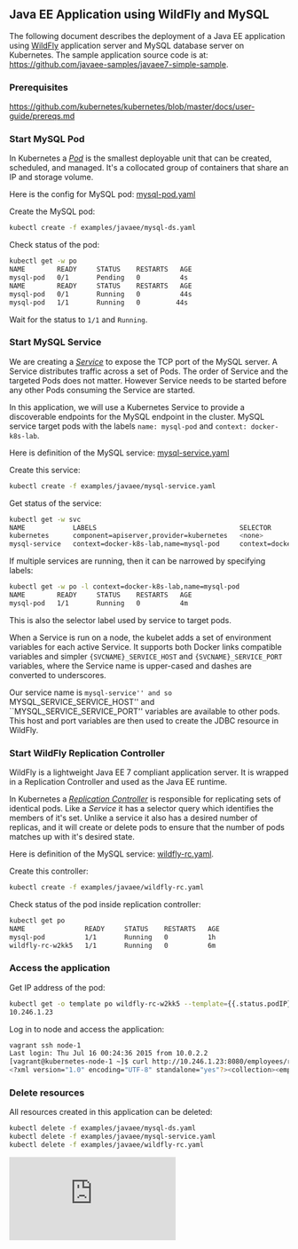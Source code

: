 ## Java EE Application using WildFly and MySQL

The following document describes the deployment of a Java EE application using [WildFly](http://wildfly.org) application server and MySQL database server on Kubernetes. The sample application source code is at: https://github.com/javaee-samples/javaee7-simple-sample.

### Prerequisites

https://github.com/kubernetes/kubernetes/blob/master/docs/user-guide/prereqs.md

### Start MySQL Pod

In Kubernetes a [_Pod_](https://kubernetes.io/docs/user-guide/pods.md) is the smallest deployable unit that can be created, scheduled, and managed. It's a collocated group of containers that share an IP and storage volume.

Here is the config for MySQL pod: [mysql-pod.yaml](mysql-pod.yaml)

<!-- BEGIN MUNGE: mysql-ds.yaml -->
<!-- END MUNGE: EXAMPLE -->

Create the MySQL pod:

```sh
kubectl create -f examples/javaee/mysql-ds.yaml
```

Check status of the pod:

```sh
kubectl get -w po
NAME        READY     STATUS    RESTARTS   AGE
mysql-pod   0/1       Pending   0          4s
NAME        READY     STATUS    RESTARTS   AGE
mysql-pod   0/1       Running   0          44s
mysql-pod   1/1       Running   0         44s
```

Wait for the status to `1/1` and `Running`.

### Start MySQL Service

We are creating a [_Service_](https://kubernetes.io/docs/user-guide/services.md) to expose the TCP port of the MySQL server. A Service distributes traffic across a set of Pods. The order of Service and the targeted Pods does not matter. However Service needs to be started before any other Pods consuming the Service are started.

In this application, we will use a Kubernetes Service to provide a discoverable endpoints for the MySQL endpoint in the cluster.  MySQL service target pods with the labels `name: mysql-pod` and `context: docker-k8s-lab`.

Here is definition of the MySQL service: [mysql-service.yaml](mysql-service.yaml)

<!-- BEGIN MUNGE: mysql-service.yaml -->
<!-- END MUNGE: EXAMPLE -->

Create this service:

```sh
kubectl create -f examples/javaee/mysql-service.yaml
```

Get status of the service:

```sh
kubectl get -w svc
NAME            LABELS                                    SELECTOR                                IP(S)          PORT(S)
kubernetes      component=apiserver,provider=kubernetes   <none>                                  10.247.0.1     443/TCP
mysql-service   context=docker-k8s-lab,name=mysql-pod     context=docker-k8s-lab,name=mysql-pod   10.247.63.43   3306/TCP
```

If multiple services are running, then it can be narrowed by specifying labels:

```sh
kubectl get -w po -l context=docker-k8s-lab,name=mysql-pod
NAME        READY     STATUS    RESTARTS   AGE
mysql-pod   1/1       Running   0          4m
```

This is also the selector label used by service to target pods.

When a Service is run on a node, the kubelet adds a set of environment variables for each active Service. It supports both Docker links compatible variables and simpler `{SVCNAME}_SERVICE_HOST` and `{SVCNAME}_SERVICE_PORT` variables, where the Service name is upper-cased and dashes are converted to underscores.

Our service name is ``mysql-service'' and so ``MYSQL_SERVICE_SERVICE_HOST'' and ``MYSQL_SERVICE_SERVICE_PORT'' variables are available to other pods. This host and port variables are then used to create the JDBC resource in WildFly.

### Start WildFly Replication Controller

WildFly is a lightweight Java EE 7 compliant application server. It is wrapped in a Replication Controller and used as the Java EE runtime.

In Kubernetes a [_Replication Controller_](https://kubernetes.io/docs/concepts/workloads/controllers/replicationcontroller/) is responsible for replicating sets of identical pods. Like a _Service_ it has a selector query which identifies the members of it's set.  Unlike a service it also has a desired number of replicas, and it will create or delete pods to ensure that the number of pods matches up with it's desired state.

Here is definition of the MySQL service: [wildfly-rc.yaml](wildfly-rc.yaml).

<!-- BEGIN MUNGE: wildfly-rc.yaml -->
<!-- END MUNGE: EXAMPLE -->

Create this controller:

```sh
kubectl create -f examples/javaee/wildfly-rc.yaml
```

Check status of the pod inside replication controller:

```sh
kubectl get po
NAME               READY     STATUS    RESTARTS   AGE
mysql-pod          1/1       Running   0          1h
wildfly-rc-w2kk5   1/1       Running   0          6m
```

### Access the application

Get IP address of the pod:

```sh
kubectl get -o template po wildfly-rc-w2kk5 --template={{.status.podIP}}
10.246.1.23
```

Log in to node and access the application:

```sh
vagrant ssh node-1
Last login: Thu Jul 16 00:24:36 2015 from 10.0.2.2
[vagrant@kubernetes-node-1 ~]$ curl http://10.246.1.23:8080/employees/resources/employees/
<?xml version="1.0" encoding="UTF-8" standalone="yes"?><collection><employee><id>1</id><name>Penny</name></employee><employee><id>2</id><name>Sheldon</name></employee><employee><id>3</id><name>Amy</name></employee><employee><id>4</id><name>Leonard</name></employee><employee><id>5</id><name>Bernadette</name></employee><employee><id>6</id><name>Raj</name></employee><employee><id>7</id><name>Howard</name></employee><employee><id>8</id><name>Priya</name></employee></collection>
```

### Delete resources

All resources created in this application can be deleted:

```sh
kubectl delete -f examples/javaee/mysql-ds.yaml
kubectl delete -f examples/javaee/mysql-service.yaml
kubectl delete -f examples/javaee/wildfly-rc.yaml
```


<!-- BEGIN MUNGE: GENERATED_ANALYTICS -->
[![Analytics](https://kubernetes-site.appspot.com/UA-36037335-10/GitHub/examples/javaee/README.md?pixel)]()
<!-- END MUNGE: GENERATED_ANALYTICS -->
